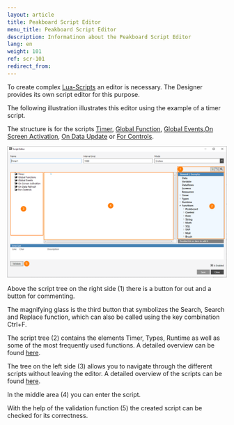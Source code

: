 ```yaml
---
layout: article
title: Peakboard Script Editor
menu_title: Peakboard Script Editor
description: Informatinon about the Peakboard Script Editor
lang: en
weight: 101
ref: scr-101
redirect_from:
---
```


To create complex [Lua-Scripts](/scripting/en-script-engine.html) an editor is necessary. The Designer provides its own script editor for this purpose. 

The following illustration illustrates this editor using the example of a timer script.

The structure is for the scripts [Timer](/scripting/en-script-types.html), [Global Function](/scripting/en-script-types.html), [Global Events](/scripting/en-script-types.html),[On Screen Activation](/scripting/en-script-types.html), [On Data Update](/scripting/en-script-types.html) or [For Controls](/scripting/en-script-types.html).

![Image01](/assets/images/scripting/editor/Scripting01.png)

Above the script tree on the right side (1) there is a button for out and a button for commenting.

The magnifying glass is the third button that symbolizes the Search, Search and Replace function, which can also be called using the key combination Ctrl+F.

The script tree (2) contains the elements Timer, Types, Runtime as well as some of the most frequently used functions. A detailed overview can be found [here](/scripting/en-script-tree.html).

The tree on the left side (3) allows you to navigate through the different scripts without leaving the editor. A detailed overview of the scripts can be found [here](/scripting/en-script-types.html).

In the middle area (4) you can enter the script.

With the help of the validation function (5) the created script can be checked for its correctness.